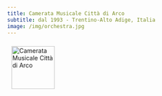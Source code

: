 ```yaml
---
title: Camerata Musicale Città di Arco
subtitle: dal 1993 - Trentino-Alto Adige, Italia
image: /img/orchestra.jpg
---
```

<!-- https://tachyons.io/ -->

<img src="img/logo-cameratamusicalecittadiarco.jpeg" alt="Camerata Musicale Città di Arco" title="Camerata Musicale Città di Arco" height="100px" style="padding: 10px">
<!-- {.w-50} -->